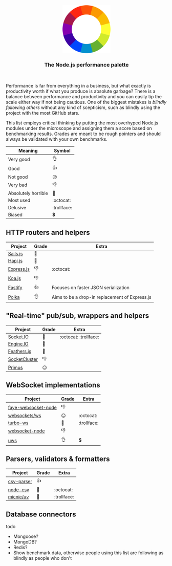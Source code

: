 <div align="center"><img src="palette.png" width="150" height="150" /></div>
<h3 align="center">The Node.js performance palette</h3>
<br />

Performance is far from everything in a business, but what exactly is productivity worth if what you produce is absolute garbage? There is a balance between performance and productivity and you can easily tip the scale either way if not being cautious. One of the biggest mistakes is *blindly following others* without any kind of scepticism, such as blindly using the project with the most GitHub stars.

This list employs critical thinking by putting the most overhyped Node.js modules under the microscope and assigning them a score based on benchmarking results. Grades are meant to be rough pointers and should always be validated with your own benchmarks.

Meaning | Symbol
--- | ---
Very good | :ok_hand:
Good | :thumbsup:
Not good | :neutral_face:
Very bad | :thumbsdown:
Absolutely horrible | :shit:
Most used | :octocat:
Delusive | :trollface:
Biased | :heavy_dollar_sign:

## HTTP routers and helpers

Project | Grade | Extra
--- | --- | ---
[Sails.js](https://github.com/balderdashy/sails) | :shit:
[Hapi.js](https://github.com/hapijs/hapi) | :shit:
[Express.js](https://github.com/expressjs/express) | :thumbsdown: | :octocat:
[Koa.js](https://github.com/koajs/koa) | :thumbsdown:
[Fastify](https://github.com/fastify/fastify) | :thumbsup: | Focuses on faster JSON serialization
[Polka](https://github.com/lukeed/polka) | :ok_hand: | Aims to be a drop-in replacement of Express.js

## "Real-time" pub/sub, wrappers and helpers

Project | Grade | Extra
--- | --- | ---
[Socket.IO](https://github.com/socketio/socket.io) | :shit: | :octocat: :trollface:
[Engine.IO](https://github.com/socketio/engine.io) | :shit:
[Feathers.js](https://github.com/feathersjs/feathers) | :shit:
[SocketCluster](https://github.com/SocketCluster/socketcluster) | :thumbsdown:
[Primus](https://github.com/primus/primus) | :neutral_face:

## WebSocket implementations
Project | Grade | Extra
--- | --- | ---
[faye-websocket-node](https://github.com/faye/faye-websocket-node) | :thumbsdown:
[websockets/ws](https://github.com/websockets/ws) | :neutral_face: | :octocat:
[turbo-ws](https://github.com/hugmanrique/turbo-ws) | :shit: | :trollface:
[websocket-node](https://github.com/theturtle32/WebSocket-Node) | :thumbsdown:
[uws](https://github.com/uNetworking/uWebSockets-bindings) | :ok_hand: | :heavy_dollar_sign:

## Parsers, validators & formatters
Project | Grade | Extra
--- | --- | ---
[csv-parser](https://github.com/mafintosh/csv-parser) | :thumbsup:
[node-csv](https://github.com/adaltas/node-csv) | :shit: | :octocat:
[micnic/uv](https://github.com/micnic/uv) | :shit: | :trollface:

## Database connectors

todo

* Mongoose?
* MongoDB?
* Redis?
* Show benchmark data, otherwise people using this list are following as blindly as people who don't
